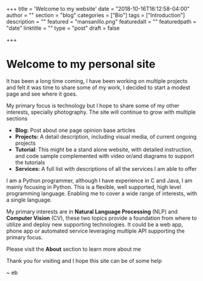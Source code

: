 +++
title = 'Welcome to my website'
date = "2018-10-16T16:12:58-04:00"
author = ""
section = "blog"
categories = ["Bio"]
tags = ["Introduction"]
description = ""
featured = "mansanillo.png"
featuredalt = ""
featuredpath = "date"
linktitle = ""
type = "post"
draft = false

+++

# Welcome to my personal site

It has been a long time coming, I have been working on multiple projects and felt it was time to share some of my work, I decided to start a modest page and see where it goes.

My primary focus is technology but I hope to share some of my other interests, specially photography. The site will continue to grow with multiple sections

* **Blog:** Post about one page opinion base articles
* **Projects:** A detail description, including visual media, of current ongoing projects
* **Tutorial**: This might be a stand alone website, with detailed instruction, and code sample complemented with video or/and diagrams to support the tutorials
* **Services:** A full list with descriptions of all the services I am able to offer

I am a Python programmer, although I have experience in C and Java, I am mainly focusing in Python. This is a flexible, well supported, high level programming language. Enabling me to cover a  wide range of interests, with a single language.

My primary interests are in **Natural Language Processing** (NLP) and **Computer Vision** (CV), these two topics provide a foundation from where to utilize and deploy new supporting technologies. It could be a web app, phone app or automated service leveraging multiple API supporting the primary focus.

Please visit the **About** section to learn more about me

Thank you for visiting and I hope this site can be of some help

~ eb